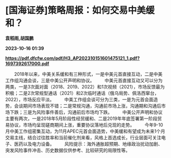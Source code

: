 # [国海证券]策略周报：如何交易中美缓和？
**袁稻雨,胡国鹏**

**2023-10-16 01:39**

**https://pdf.dfcfw.com/pdf/H3_AP202310151601475121_1.pdf?1697392617000.pdf**

　　2018年以来，中美关系缓和有三种形式，一是中美元首直接互动，二是中美工作组沟通会谈，三是中美公开声明和协议。 　　中美元首直接互动又可以分为两类，一是3次面对面（2018、2019、2022）和1次视频（2021），市场反馈最为积极；二是2次常规型通话（2021）和2次临时通话（俄乌局势、佩洛西窜台，2022），市场反应平淡。 　　中美工作组会谈可分为三类，一是为元首会面造势，会谈期间市场表现不错；二是常规沟通，沟通前市场上涨，沟通期和沟通后市场下跌；三是为风险事件善后，沟通前后市场均下跌。 　　中美公开声明和协议主要有两次，一是2018年5月阶段性经贸缓和、二是2019年年底签署第一阶段贸易协议，市场均呈现磋商期间上涨，重要协议落地后兑现的走势。 　　今年9-10月中美工作组密集互动，为11月APEC元首会面造势，中美缓和有望成为未来1个月交易主线，结合过往胜率和当前催化剂来看，风格上首选成长，行业层面可关注电子、医药以及电力设备。 　　风险提示：海外通胀超预期、地缘政治扰动加剧、突发风险事件冲击、历史数据仅供参考、比较研究的局限性等。